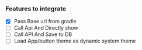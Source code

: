### Features to integrate

- [x] Pass Base url from gradle
- [ ] Call Api And Directly show
- [ ] Call API And Save to DB
- [ ] Load App/button theme as dynamic system theme
